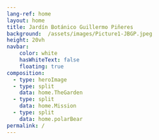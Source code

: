 ```yaml
---
lang-ref: home
layout: home
title: Jardín Botánico Guillermo Piñeres
background:  /assets/images/Picture1-JBGP.jpeg
height: 20vh
navbar:
    color: white
    hasWhiteText: false
    floating: true
composition:
  - type: heroImage
  - type: split
    data: home.TheGarden
  - type: split
    data: home.Mission
  - type: split
    data: home.polarBear
permalink: /
---
```


